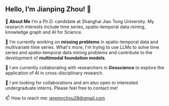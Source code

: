 ## Hello, I’m Jianping Zhou! 👋

🚀 **About Me**
I’m a Ph.D. candidate at Shanghai Jiao Tong University. My research interests include time series, spatio-temporal data mining, knowledge graph and AI for Science.

🔭 I’m currently working on **missing problems** in spatio-temporal data and multivariate time series. What's more, I'm trying to use LLMs to solve time series and spatio-temporal data mining problems and contribute to the development of **multimodal foundation models**.

🌱 I am currently collaborating with researchers in **Geoscience** to explore the application of AI in cross-disciplinary research.

👯 I am looking for collaborations and am also open to interested undergraduate interns. Please feel free to contact me!

📫 How to reach me: jeremychou28@gmail.com
